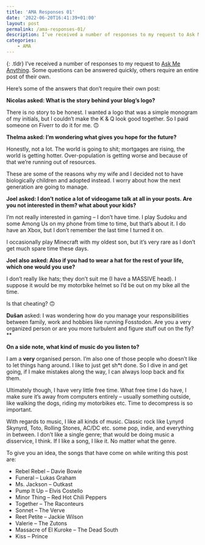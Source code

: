 ```yaml
---
title: 'AMA Responses 01'
date: '2022-06-20T16:41:39+01:00'
layout: post
permalink: /ama-responses-01/
description: I’ve received a number of responses to my request to Ask Me Anything. Some questions can be answered quickly, others require an entire post of their own.
categories:
    - AMA
---
```

{: .tldr}
I’ve received a number of responses to my request to [Ask Me Anything](/ask-me-anything/). Some questions can be answered quickly, others require an entire post of their own.

Here’s some of the answers that don’t require their own post:

**Nicolas asked: What is the story behind your blog’s logo?**

There is no story to be honest. I wanted a logo that was a simple monogram of my initials, but I couldn’t make the K &amp; Q look good together. So I paid someone on Fiverr to do it for me. 🙃

**Thelma asked: I’m wondering what gives you hope for the future?**

Honestly, not a lot. The world is going to shit; mortgages are rising, the world is getting hotter. Over-population is getting worse and because of that we’re running out of resources.

These are some of the reasons why my wife and I decided not to have biologically children and adopted instead. I worry about how the next generation are going to manage.


**Joel asked: I don’t notice a lot of videogame talk at all in your posts. Are you not interested in them? what about your kids?**

I’m not really interested in gaming – I don’t have time. I play Sudoku and some Among Us on my phone from time to time, but that’s about it. I do have an Xbox, but I don’t remember the last time I turned it on.

I occasionally play Minecraft with my oldest son, but it’s very rare as I don’t get much spare time these days.

**Joel also asked: Also if you had to wear a hat for the rest of your life, which one would you use?**

I don’t really like hats; they don’t suit me (I have a MASSIVE head). I suppose it would be my motorbike helmet so I’d be out on my bike all the time.

Is that cheating? 🙃


**Dušan** asked: I was wondering how do you manage your responsibilities between family, work and hobbies like running Fosstodon. Are you a very organized person or are you more turbulent and figure stuff out on the fly?**

**On a side note, what kind of music do you listen to?**

I am a **very** organised person. I’m also one of those people who doesn’t like to let things hang around. I like to just get sh\*t done. So I dive in and get going, if I make mistakes along the way, I can always loop back and fix them.

Ultimately though, I have very little free time. What free time I do have, I make sure it’s away from computers entirely – usually something outside, like walking the dogs, riding my motorbikes etc. Time to decompress is so important.

With regards to music, I like all kinds of music. Classic rock like Lynyrd Skynyrd, Toto, Rolling Stones, AC/DC etc. some pop, indie, and everything in between. I don’t like a single genre; that would be doing music a disservice, I think. If I like a song, I like it. No matter what the genre.

To give you an idea, the songs that have come on while writing this post are:

- Rebel Rebel – Davie Bowie
- Funeral – Lukas Graham
- Ms. Jackson – Outkast
- Pump It Up – Elvis Costello
- Minor Thing – Red Hot Chili Peppers
- Together – The Raconteurs
- Sonnet – The Verve
- Reet Petite – Jackie Wilson
- Valerie – The Zutons
- Massacre of El Kuroke – The Dead South
- Kiss – Prince